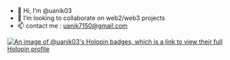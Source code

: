 - 👋 Hi, I’m @uanik03
- :handshake: I’m looking to collaborate on web2/web3 projects 
- 📫 contact me : uanik7150@gmail.com

[![An image of @uanik03's Holopin badges, which is a link to view their full Holopin profile](https://holopin.me/uanik03)](https://holopin.io/@uanik03)

<!---
- 👀 I’m interested in web dev and blockchain.
- :book: I’m currently learning blockchain development
uanik03/uanik03 is a ✨ special ✨ repository because its `README.md` (this file) appears on your GitHub profile.
- 😄 Pronouns: ...
- ⚡ Fun fact: ...
You can click the Preview link to take a look at your changes.
--->

